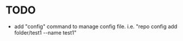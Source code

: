 TODO
====

* add "config" command to manage config file. i.e. "repo config add folder/test1 --name test1"
